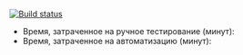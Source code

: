 [![Build status](https://ci.appveyor.com/api/projects/status/frkddxrkad11hdbw?svg=true)](https://ci.appveyor.com/project/holyotter/aqahw2-3-2)
*   Время, затраченное на ручное тестирование (минут): 
*   Время, затраченное на автоматизацию (минут): 